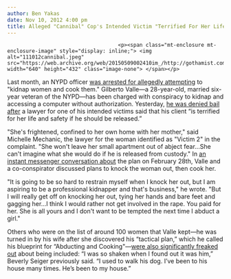 ```yaml
---
author: Ben Yakas
date: Nov 10, 2012 4:00 pm
title: Alleged "Cannibal" Cop's Intended Victim "Terrified For Her Life"
---
```


	
										<p><span class="mt-enclosure mt-enclosure-image" style="display: inline;"> <img alt="111012cannibal.jpeg" src="https://web.archive.org/web/20150509002410im_/http://gothamist.com/attachments/byakas/111012cannibal.jpeg" width="640" height="432" class="image-none"> </span></p>

<p>Last month, an NYPD officer <a href="https://web.archive.org/web/20150509002410/http://gothamist.com/tags/cannibalcop">was arrested for allegedly attempting</a> to &quot;kidnap women and cook them.&quot; Gilberto Valle&#x2014;a 28-year-old, married six-year veteran of the NYPD&#x2014;has been charged with conspiracy to kidnap and accessing a computer without authorization. Yesterday, <a href="https://web.archive.org/web/20150509002410/http://www.nydailynews.com/news/crime/cannibal-intended-victim-terrified-article-1.1199849?localLinksEnabled=false">he was denied bail after</a> a lawyer for one of his intended victims said that his client &#x201C;is terrified for her life and safety if he should be released.&#x201D;</p>

<p>&quot;She&apos;s frightened, confined to her own home with her mother,&quot; said Michelle Mechanic, the lawyer for the woman identified as &quot;Victim 2&quot; in the complaint. &quot;She won&apos;t leave her small apartment out of abject fear...She can&apos;t imagine what she would do if he is released from custody.&quot; In <a href="https://web.archive.org/web/20150509002410/http://gothamist.com/2012/10/25/fbi_arrests_nypd_officer_for_attemp.php#photo-1">an instant messenger conversation about</a> the plan on February 28th, Valle and a co-conspirator discussed plans to knock the woman out, then cook her.  </p>

<p>&quot;It is going to be so hard to restrain myself when I knock her out, but I am aspiring to be a professional kidnapper and that&apos;s business,&quot; he wrote. &quot;But I will really get off on knocking her out, tying her hands and bare feet and gagging her...I think I would rather not get involved in the rape. You paid for her. She is all yours and I don&apos;t want to be tempted the next time I abduct a girl.&quot; </p>

<p>Others who were on the list of around 100 women that Valle kept&#x2014;he was turned in by his wife after she discovered his &#x201C;tactical plan,&#x201D; which he called his blueprint for &#x201C;Abducting and Cooking&quot;&#x2014;<a href="https://web.archive.org/web/20150509002410/http://gothamist.com/2012/10/27/women_freaked-out_over_inclusion_on.php">were also significantly freaked out</a> about being included: &#x201C;I was so shaken when I found out it was him,&#x201D; Beverly Seiger previously said. &#x201C;I used to walk his dog. I&#x2019;ve been to his house many times. He&#x2019;s been to my house.&#x201D;</p>					
										
									
				